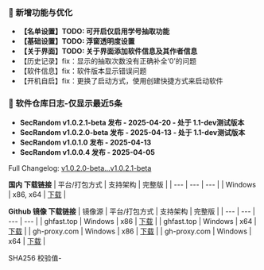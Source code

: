 ### 🚀 新增功能与优化
  - **【名单设置】TODO: 可开启仅启用学号抽取功能**
  - **【基础设置】TODO: 浮窗透明度设置**
  - **【关于界面】TODO: 关于界面添加软件信息及其作者信息**
  - 【历史记录】fix：显示的抽取次数没有正确补全‘0’的问题
  - 【软件信息】fix：软件版本显示错误问题
  - 【开机自启】fix：更换了启动方式，使用创建快捷方式来启动软件

### 🎉 软件仓库日志-仅显示最近5条
 - **SecRandom v1.0.2.1-beta 发布 - 2025-04-20 - 处于 1.1-dev测试版本**
 - **SecRandom v1.0.2.0-beta 发布 - 2025-04-13 - 处于 1.1-dev测试版本**
 - **SecRandom v1.0.1.0 发布 - 2025-04-13**
 - **SecRandom v1.0.0.4 发布 - 2025-04-05**

Full Changelog: [v1.0.2.0-beta...v1.0.2.1-beta](https://github.com/SecRandom/SecRandom/compare/v1.0.2.0-beta...v1.0.2.1-beta)

**国内 下载链接**
| 平台/打包方式 | 支持架构 | 完整版 |
| --- | --- | --- |
| Windows | x86, x64 | [下载](https://www.123684.com/s/9529jv-U4Fxh) |

**Github 镜像 下载链接**
| 镜像源 | 平台/打包方式 | 支持架构 | 完整版 |
| --- | --- | --- | --- |
| ghfast.top | Windows | x86 | [下载](https://ghfast.top/https://github.com/SecRandom/SecRandom/releases/download/v1.0.2.1-beta/SecRandom-Windows-x86.zip) |
| ghfast.top | Windows | x64 | [下载](https://ghfast.top/https://github.com/SecRandom/SecRandom/releases/download/v1.0.2.1-beta/SecRandom-Windows-x64.zip) |
| gh-proxy.com | Windows | x86 | [下载](https://gh-proxy.com/https://github.com/SecRandom/SecRandom/releases/download/v1.0.2.1-beta/SecRandom-Windows-x86.zip) |
| gh-proxy.com | Windows | x64 | [下载](https://gh-proxy.com/https://github.com/SecRandom/SecRandom/releases/download/v1.0.2.1-beta/SecRandom-Windows-x64.zip) |

SHA256 校验值-